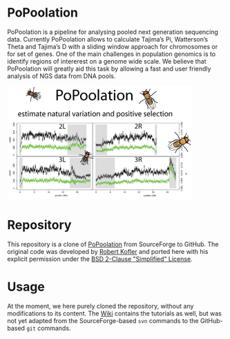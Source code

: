 # PoPoolation

PoPoolation is a pipeline for analysing pooled next generation sequencing data. Currently PoPoolation allows to calculate Tajima’s Pi, Watterson’s Theta and Tajima’s D with a sliding window approach for chromosomes or for set of genes. One of the main challenges in population genomics is to identify regions of intererest on a genome wide scale. We believe that PoPoolation will greatly aid this task by allowing a fast and user friendly analysis of NGS data from DNA pools.

![Project Samples](https://github.com/lczech/popoolation/blob/master/popoolation.png)

# Repository

This repository is a clone of [PoPoolation](https://sourceforge.net/projects/popoolation/) from SourceForge to GitHub. The original code was developed by [Robert Kofler](https://www.vetmeduni.ac.at/en/population-genetics/research/research-groups/kofler-lab/group-leader/) and ported here with his explicit permission under the [BSD 2-Clause "Simplified" License](https://github.com/lczech/popoolation/blob/master/LICENSE.md).

# Usage

At the moment, we here purely cloned the repository, without any modifications to its content. The [Wiki](https://github.com/lczech/popoolation/wiki) contains the tutorials as well, but was not yet adapted from the SourceForge-based `svn` commands to the GitHub-based `git` commands.
